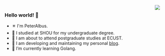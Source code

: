 <img align="right" src="https://github-readme-stats.vercel.app/api?username=PeterAlbus&show_icons=true&icon_color=ffffff&bg_color=30,e96443,904e95&title_color=fff&text_color=fff&include_all_commits=true" />

### Hello world! 👋

- :eight_pointed_black_star: I'm PeterAlbus.
- :orange_book: I studied at SHOU for my undergraduate degree.
- :school: I am about to attend postgraduate studies at ECUST.
- :signal_strength: I am developing and maintaining my personal [blog](https://peteralbus.com).
- 🌱 I’m currently learning Golang.


